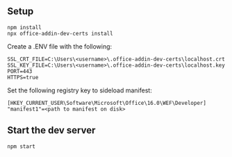 ## Setup

    npm install
    npx office-addin-dev-certs install

Create a .ENV file with the following:
```
SSL_CRT_FILE=C:\Users\<username>\.office-addin-dev-certs\localhost.crt
SSL_KEY_FILE=C:\Users\<username>\.office-addin-dev-certs\localhost.key
PORT=443
HTTPS=true
```

Set the following registry key to sideload manifest:
```
[HKEY_CURRENT_USER\Software\Microsoft\Office\16.0\WEF\Developer]
"manifest1"=<path to manifest on disk>
```

## Start the dev server
    npm start